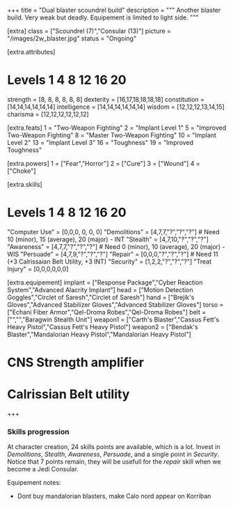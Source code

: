 +++
title       = "Dual blaster scoundrel build"
description = """
  Another blaster build. Very weak but deadly.
  Equipement is limited to light side.
"""

[extra]
class       = ["Scoundrel (7)","Consular (13)"]
picture     = "/images/2w_blaster.jpg"
status      = "Ongoing"

  [extra.attributes]
  # Levels        1  4  8 12 16 20
  strength     = [8, 8, 8, 8, 8, 8]
  dexterity    = [16,17,18,18,18,18]
  constitution = [14,14,14,14,14,14]
  intelligence = [14,14,14,14,14,14]
  wisdom       = [12,12,12,13,14,15]
  charisma     = [12,12,12,12,12,12]

  [extra.feats]
  1  = "Two-Weapon Fighting"
  2  = "Implant Level 1"
  5  = "Improved Two-Weapon Fighting"
  8  = "Master Two-Weapon Fighting"
  10 = "Implant Level 2"
  13 = "Implant Level 3"
  16 = "Toughness"
  19 = "Improved Toughness"

  [extra.powers]
  1 = ["Fear","Horror"]
  2 = ["Cure"]
  3 = ["Wound"]
  4 = ["Choke"]

  [extra.skills]
  # Levels           1 4 8 12 16 20
  "Computer Use"  = [0,0,0, 0, 0, 0]
  "Demolitions"   = [4,7,7,"?","?","?"] # Need 10 (minor), 15 (average), 20 (major) - INT
  "Stealth"       = [4,7,10,"?","?","?"]
  "Awareness"     = [4,7,7,"?","?","?"] # Need 0 (minor), 10 (average), 20 (major) - WIS
  "Persuade"      = [4,7,9,"?","?","?"]
  "Repair"        = [0,0,0,"?","?","?"] # Need 11 (+3 Calrissaian Belt Utility, +3 INT)
  "Security"      = [1,2,2,"?","?","?"]
  "Treat Injury"  = [0,0,0,0,0,0]

  [extra.equipement]
  implant   = ["Response Package","Cyber Reaction System","Advanced Alacrity Implant"]
  head      = ["Motion Detection Goggles","Circlet of Saresh","Circlet of Saresh"]
  hand      = ["Brejik's Gloves","Advanced Stabilizer Gloves","Advanced Stabilizer Gloves"]
  torso     = ["Echani Fiber Armor","Qel-Droma Robes","Qel-Droma Robes"]
  belt      = ["","","Baragwin Stealth Unit"]
  weapon1   = ["Carth's Blaster","Cassus Fett's Heavy Pistol","Cassus Fett's Heavy Pistol"]
  weapon2   = ["Bendak's Blaster","Mandalorian Heavy Pistol","Mandalorian Heavy Pistol"]

  # CNS Strength amplifier
  # Calrissian Belt utility

+++

<h3 class="title is-4">Skills progression</h3>

<div class="block">At character creation, 24 skills points are available, which is a lot. Invest in <em>Demolitions</em>, <em>Stealth</em>, <em>Awareness</em>, <em>Persuade</em>, and a single point in <em>Security</em>. Notice that 7 points remain, they will be usefull for the <em>repair</em> skill when we become a Jedi Consular. </div>

 Equipement notes:
 - Dont buy mandalorian blasters, make Calo nord appear on Korriban